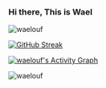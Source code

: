 ### Hi there, This is Wael

<!--
**waelouf/waelouf** is a ✨ _special_ ✨ repository because its `README.md` (this file) appears on your GitHub profile.

Here are some ideas to get you started:

- 🔭 I’m currently working on ...
- 🌱 I’m currently learning ...
- 👯 I’m looking to collaborate on ...
- 🤔 I’m looking for help with ...
- 💬 Ask me about ...
- 📫 How to reach me: ...
- 😄 Pronouns: ...
- ⚡ Fun fact: ...
-->


<p><img src="https://github-readme-stats.vercel.app/api?username=waelouf&show_icons=true&theme=cobalt" alt="waelouf" /></p>

[![GitHub Streak](https://github-readme-streak-stats.herokuapp.com?user=waelouf&theme=dark&short_numbers=true&mode=weekly)](https://git.io/streak-stats)

 <a href="https://github.com/ashutosh00710/github-readme-activity-graph"><img alt="waelouf's Activity Graph" src="https://github-readme-activity-graph.vercel.app/graph/?username=waelouf&bg_color=1F222E&color=F8D866&line=F85D7F&point=FFFFFF&hide_border=true" /></a>

<p><img src="https://github-readme-stats.vercel.app/api/top-langs/?username=waelouf&layout=pie" alt="waelouf" /></p>
